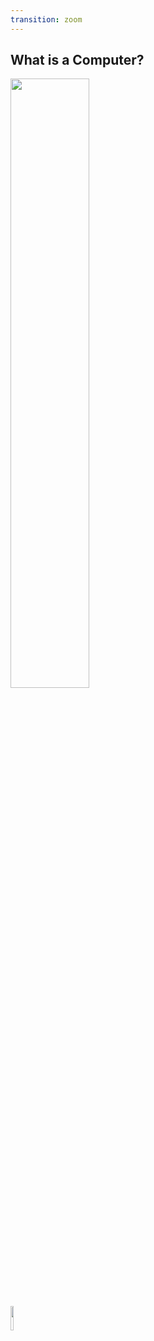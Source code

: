 ```yaml
---
transition: zoom
---
```


## What is a Computer?

<p class="fragment fade-out" data-fragment-index="1">
<!-- ENIAC with Betty Snyder and Glen Beck (US Army Public Domain) -->
<img src="https://upload.wikimedia.org/wikipedia/commons/thumb/4/4e/Eniac.jpg/785px-Eniac.jpg" width="50%" />
</p>

<p class="fragment fade-in-then-out" data-fragment-index="2">
<!-- Turing Machine Model (Credit: Mike Davey, Harvard University, CC BY 3.0: https://creativecommons.org/licenses/by/3.0) -->
<a href="https://creativecommons.org/licenses/by/3.0"><img src="https://upload.wikimedia.org/wikipedia/commons/thumb/0/03/Turing_Machine_Model_Davey_2012.jpg/1280px-Turing_Machine_Model_Davey_2012.jpg" width="10%" /></a>
</p>

